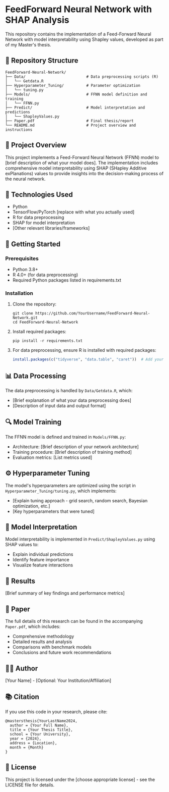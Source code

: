 # FeedForward Neural Network with SHAP Analysis

This repository contains the implementation of a Feed-Forward Neural Network with model interpretability using Shapley values, developed as part of my Master's thesis.

## 📂 Repository Structure

```
FeedForward-Neural-Network/
├── Data/                           # Data preprocessing scripts (R)
│   └── Getdata.R
├── Hyperparameter_Tuning/          # Parameter optimization
│   └── tuning.py
├── Models/                         # FFNN model definition and training
│   └── FFNN.py
├── Predict/                        # Model interpretation and predictions
│   └── ShapleyValues.py
├── Paper.pdf                       # Final thesis/report
└── README.md                       # Project overview and instructions
```

## 🧠 Project Overview

This project implements a Feed-Forward Neural Network (FFNN) model to [brief description of what your model does]. The implementation includes comprehensive model interpretability using SHAP (SHapley Additive exPlanations) values to provide insights into the decision-making process of the neural network.

## 🔧 Technologies Used

- Python
- TensorFlow/PyTorch [replace with what you actually used]
- R for data preprocessing
- SHAP for model interpretation
- [Other relevant libraries/frameworks]

## 🚀 Getting Started

### Prerequisites

- Python 3.8+
- R 4.0+ (for data preprocessing)
- Required Python packages listed in requirements.txt

### Installation

1. Clone the repository:
   ```
   git clone https://github.com/YourUsername/FeedForward-Neural-Network.git
   cd FeedForward-Neural-Network
   ```

2. Install required packages:
   ```
   pip install -r requirements.txt
   ```

3. For data preprocessing, ensure R is installed with required packages:
   ```R
   install.packages(c("tidyverse", "data.table", "caret"))  # Add your specific R packages
   ```

## 📊 Data Processing

The data preprocessing is handled by `Data/Getdata.R`, which:
- [Brief explanation of what your data preprocessing does]
- [Description of input data and output format]

## 🔍 Model Training

The FFNN model is defined and trained in `Models/FFNN.py`:
- Architecture: [Brief description of your network architecture]
- Training procedure: [Brief description of training method]
- Evaluation metrics: [List metrics used]

## ⚙️ Hyperparameter Tuning

The model's hyperparameters are optimized using the script in `Hyperparameter_Tuning/tuning.py`, which implements:
- [Explain tuning approach - grid search, random search, Bayesian optimization, etc.]
- [Key hyperparameters that were tuned]

## 🔮 Model Interpretation

Model interpretability is implemented in `Predict/ShapleyValues.py` using SHAP values to:
- Explain individual predictions
- Identify feature importance
- Visualize feature interactions

## 📝 Results

[Brief summary of key findings and performance metrics]

## 📄 Paper

The full details of this research can be found in the accompanying `Paper.pdf`, which includes:
- Comprehensive methodology
- Detailed results and analysis
- Comparisons with benchmark models
- Conclusions and future work recommendations

## 👨‍💻 Author

[Your Name] - [Optional: Your Institution/Affiliation]

## 📚 Citation

If you use this code in your research, please cite:

```
@mastersthesis{YourLastName2024,
  author = {Your Full Name},
  title = {Your Thesis Title},
  school = {Your University},
  year = {2024},
  address = {Location},
  month = {Month}
}
```

## 📄 License

This project is licensed under the [choose appropriate license] - see the LICENSE file for details.
